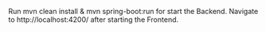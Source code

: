 Run mvn clean install &  mvn spring-boot:run for start the Backend. Navigate to http://localhost:4200/ after starting the Frontend.

